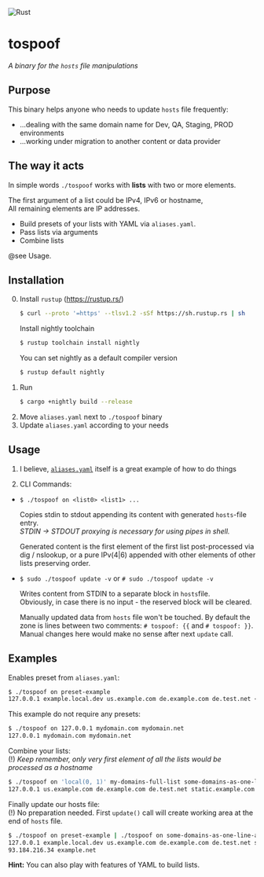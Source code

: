 ![Rust](https://github.com/reanimatorzon/tospoof/workflows/Rust/badge.svg)
# tospoof

_A binary for the `hosts` file manipulations_

## Purpose

This binary helps anyone who needs to update `hosts` file frequently:
* ...dealing with the same domain name for Dev, QA, Staging, PROD environments
* ...working under migration to another content or data provider

## The way it acts

In simple words `./tospoof` works with **lists** with two or more elements.

The first argument of a list could be IPv4, IPv6 or hostname, \
All remaining elements are IP addresses.

* Build presets of your lists with YAML via `aliases.yaml`.
* Pass lists via arguments
* Combine lists

@see Usage.

## Installation
0. Install `rustup` (https://rustup.rs/)
   ```bash
   $ curl --proto '=https' --tlsv1.2 -sSf https://sh.rustup.rs | sh
   ```
   Install nightly toolchain
   ```bash
   $ rustup toolchain install nightly
   ```
   You can set nightly as a default compiler version
   ```bash
   $ rustup default nightly
   ```
1. Run
    ```bash
    $ cargo +nightly build --release
    ```
2. Move `aliases.yaml` next to `./tospoof` binary
3. Update `aliases.yaml` according to your needs

## Usage
1. I believe, [`aliases.yaml`](https://github.com/reanimatorzon/tospoof/blob/master/aliases.yaml) 
   itself is a great example of how to do things

2. CLI Commands: 
  - `$ ./tospoof on <list0> <list1> ...` 
  
    Copies stdin to stdout appending its content with generated `hosts`-file entry.\
    *STDIN -> STDOUT proxying is necessary for using pipes in shell.*
    
    Generated content is the first element of the first list post-processed 
    via dig / nslookup, or a pure IPv(4|6) appended with other elements 
    of other lists preserving order.
    
  - `$ sudo ./tospoof update -v` or `# sudo ./tospoof update -v` 
  
    Writes content from STDIN to a separate block in `hosts`file.\
    Obviously, in case there is no input - the reserved block will be cleared.
    
    Manually updated data from `hosts` file won't be touched.
    By default the zone is lines between two comments: `# tospoof: {{` and `# tospoof: }}`.
    Manual changes here would make no sense after next `update` call.
    
## Examples ##

Enables preset from `aliases.yaml`:
```bash
$ ./tospoof on preset-example
127.0.0.1 example.local.dev us.example.com de.example.com de.test.net <...>
```

This example do not require any presets:
```bash
$ ./tospoof on 127.0.0.1 mydomain.com mydomain.net
127.0.0.1 mydomain.com mydomain.net
```

Combine your lists:\
(!) *Keep remember, only very first element of all the lists would be processed as a hostname*
```bash
$ ./tospoof on 'local(0, 1)' my-domains-full-list some-domains-as-one-line-array
127.0.0.1 us.example.com de.example.com de.test.net static.example.com <...>
```

Finally update our hosts file:\
(!) No preparation needed. First `update()` call 
will create working area at the end of `hosts` file.

```bash
$ ./tospoof on preset-example | ./tospoof on some-domains-as-one-line-array | sudo ./tospoof update -v
127.0.0.1 example.local.dev us.example.com de.example.com de.test.net static.example.com static.test.net
93.184.216.34 example.net
```

**Hint:** You can also play with features of YAML to build lists. 
       
